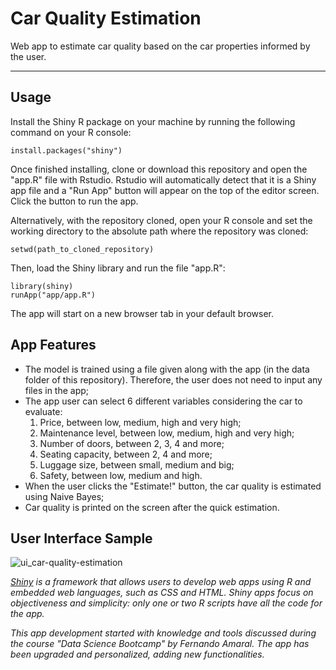 # Car Quality Estimation

Web app to estimate car quality based on the car properties informed by the user.

---

## Usage

Install the Shiny R package on your machine by running the following command on your R console:

```
install.packages("shiny")
```

Once finished installing, clone or download this repository and open the "app.R" file with Rstudio. Rstudio will automatically detect that it is a Shiny app file and a "Run App" button will appear on the top of the editor screen. Click the button to run the app.

Alternatively, with the repository cloned, open your R console and set the working directory to the absolute path where the repository was cloned:

```
setwd(path_to_cloned_repository)
```

Then, load the Shiny library and run the file "app.R":

```
library(shiny)
runApp("app/app.R")
```

The app will start on a new browser tab in your default browser.

## App Features

* The model is trained using a file given along with the app (in the data folder of this repository). Therefore, the user does not need to input any files in the app;
* The app user can select 6 different variables considering the car to evaluate:
    1. Price, between low, medium, high and very high;
    2. Maintenance level, between low, medium, high and very high;
    3. Number of doors, between 2, 3, 4 and more;
    4. Seating capacity, between 2, 4 and more;
    5. Luggage size, between small, medium and big;
    6. Safety, between low, medium and high.
* When the user clicks the "Estimate!" button, the car quality is estimated using Naive Bayes;
* Car quality is printed on the screen after the quick estimation.

## User Interface Sample

![ui_car-quality-estimation](https://user-images.githubusercontent.com/33037020/184465749-b85da4fe-bd71-4465-acd0-73c587efec67.JPG)

*[Shiny] is a framework that allows users to develop web apps using R and embedded web languages, such as CSS and HTML. Shiny apps focus on objectiveness and simplicity: only one or two R scripts have all the code for the app.*

*This app development started with knowledge and tools discussed during the course "Data Science Bootcamp" by Fernando Amaral. The app has been upgraded and personalized, adding new functionalities.*

[//]: #

[Shiny]: <https://www.shinyapps.io>
